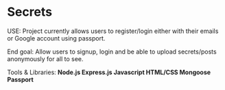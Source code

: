 # Secrets

USE: 
Project currently allows users to register/login either with their emails or Google account using passport.

End goal:
Allow users to signup, login and be able to upload secrets/posts anonymously for all to see.

Tools & Libraries: 
**Node.js
Express.js
Javascript
HTML/CSS
Mongoose
Passport**
